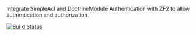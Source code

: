Integrate SimpleAcl and DoctrineModule Authentication with ZF2 to allow authentication and authorization.

[![Build Status](https://secure.travis-ci.org/alexshelkov/ApptSimpleAuth.png)](http://travis-ci.org/alexshelkov/ApptSimpleAuth)